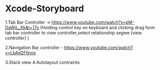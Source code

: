 # Xcode-Storyboard

1.Tab Bar Controller -> https://www.youtube.com/watch?v=pM-DaWjL_Xk&t=17s
(Holding control key on keyboard and clicking drag form tab bar controller to view controller,select relationship segwe (view controller) )


2.Navigation Bar controller  -  https://www.youtube.com/watch?v=LbAd2FIlnos


3.Stack view
4.Autolayout contraints 
